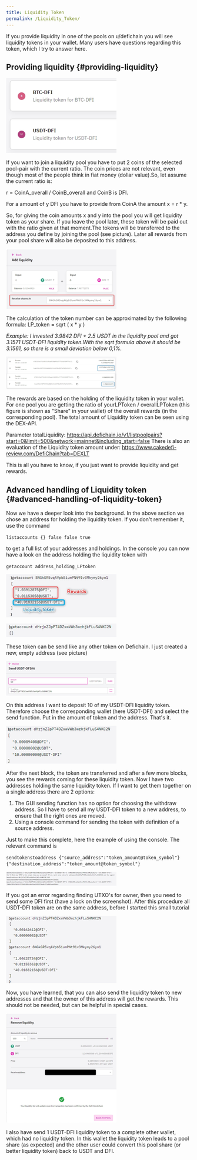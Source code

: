 ```yaml
---
title: Liquidity Token
permalink: /Liquidity_Token/
---
```


If you provide liquidity in one of the pools on u/defichain you will see liquidity tokens in your wallet. Many users have questions regarding this token, which I try to answer here.

## Providing liquidity {#providing-liquidity}

![Liquidity token in the DefiChain Wallet](./../media/LiquidityTokenApp.png)

If you want to join a liquidity pool you have to put 2 coins of the selected pool-pair with the current ratio. The coin prices are not relevant, even though most of the people think in fiat money (dollar value).So, let assume the current ratio is:

r = CoinA_overall / CoinB_overall and CoinB is DFI.

For a amount of y DFI you have to provide from CoinA the amount x = r \* y.

So, for giving the coin amounts x and y into the pool you will get liquidity token as your share. If you leave the pool later, these token will be paid out with the ratio given at that moment.The tokens will be transferred to the address you define by joining the pool (see picture). Later all rewards from your pool share will also be deposited to this address.

![Selection of address for receiving the liquidity token](./../media/AddressReveiveShare.png)

The calculation of the token number can be approximated by the following formula: LP_token = sqrt ( x \* y )

*Example: I invested 3.9842 DFI + 2.5 USDT in the liquidity pool and got 3.1571 USDT-DFI liquidity token.With the sqrt formula above it should be 3.1561, so there is a small deviation below 0,1%.*

![Transactions of providing liquidity and getting liquidity token](./../media/TransactionsLTBuy.png)

The rewards are based on the holding of the liquidity token in your wallet. For one pool you are getting the ratio of yourLPToken / overallLPToken (this figure is shown as "Share" in your wallet) of the overall rewards (in the corresponding pool). The total amount of Liquidity token can be seen using the DEX-API.

Parameter totalLiquidity: <https://api.defichain.io/v1/listpoolpairs?start=0&limit=500&network=mainnet&including_start=false> There is also an evaluation of the Liquidity token amount under: <https://www.cakedefi-review.com/DefiChain?tab=DEXLT>

This is all you have to know, if you just want to provide liquidity and get rewards.

## Advanced handling of Liquidity token {#advanced-handling-of-liquidity-token}

Now we have a deeper look into the background. In the above section we chose an address for holding the liquidity token. If you don't remember it, use the command

`listaccounts {} false false true`

to get a full list of your addresses and holdings. In the console you can now have a look on the address holding the liquidity token with

`getaccount address_holding_LPtoken`

![Address holding liquidity token and accumulated rewards](./../media/GetaccoutLiquidityToken.png)

![New address for receiving liquidity token](./../media/NewAddressLT.png)

These token can be send like any other token on Defichain. I just created a new, empty address (see picture)

![Sending liquidity token to a new address](./../media/SendingLiquidityToken.png)

On this address I want to deposit 10 of my USDT-DFI liquidity token. Therefore choose the corresponding wallet (here USDT-DFI) and select the send function. Put in the amount of token and the address. That's it.

![New address with USDT-DFI token and holding the first rewards](./../media/NewAddressWithLiquidityToken.png)

After the next block, the token are transferred and after a few more blocks, you see the rewards coming for these liquidity token. Now I have two addresses holding the same liquidity token. If I want to get them together on a single address there are 2 options:

1.  The GUI sending function has no option for choosing the withdraw address. So I have to send all my USDT-DFI token to a new address, to ensure that the right ones are moved.
2.  Using a console command for sending the token with definition of a source address.

Just to make this complete, here the example of using the console. The relevant command is

`sendtokenstoaddress {"source_address":"token_amount@token_symbol"} {"destination_address":"token_amount@token_symbol"}`

![Sending USDT-DFI liquidity token back to 1st address](./../media/SendingLTback.png)

If you got an error regarding finding UTXO's for owner, then you need to send some DFI first (have a lock on the screenshot). After this procedure all USDT-DFI token are on the same address, before I started this small tutorial

![All USDT-DFI liquidity together on one address](./../media/ResultLTonOneAddress.png)

Now, you have learned, that you can also send the liquidity token to new addresses and that the owner of this address will get the rewards. This should not be needed, but can be helpful in special cases.

![Successful converting of liquidity token back to USDT and DFI](./../media/ConvertLTbackToToken.png)

I also have send 1 USDT-DFI liquidity token to a complete other wallet, which had no liquidity token. In this wallet the liquidity token leads to a pool share (as expected) and the other user could convert this pool share (or better liquidity token) back to USDT and DFI.
